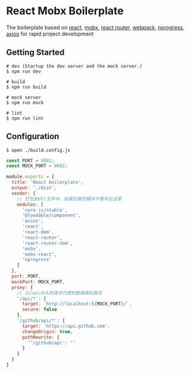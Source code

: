 # React Mobx Boilerplate

The boilerplate based on [react](https://facebook.github.io/react), [mobx](https://github.com/mobxjs/mobx), [react router](https://github.com/ReactTraining/react-router), [webpack](https://webpack.js.org/), [nprogress](http://ricostacruz.com/nprogress/), [axios](https://github.com/mzabriskie/axios) for rapid project development

## Getting Started

```shell
# dev (Startup the dev server and the mock server.)
$ npm run dev

# build
$ npm run build

# mock server
$ npm run mock

# lint
$ npm run lint
```


## Configuration

```shell
$ open ./build.config.js
```

```js
const PORT = 8881;
const MOCK_PORT = 8882;

module.exports = {
  title: 'React boilerplate',
  output: './dist',
  vendor: {
    // 打包到dll文件中，按需加载的模块不要写在这里
    modules: [
      'core-js/stable',
      '@loadable/component',
      'axios',
      'react',
      'react-dom',
      'react-router',
      'react-router-dom',
      'mobx',
      'mobx-react',
      'nprogress'
    ]
  },
  port: PORT,
  mockPort: MOCK_PORT,
  proxy: {
    // 以/api开头的请求代理到数据模拟服务
    '/api/*': {
      target: `http://localhost:${MOCK_PORT}/`,
      secure: false
    },
    '/github/api/*': {
      target: 'https://api.github.com',
      changeOrigin: true,
      pathRewrite: {
        '^/github/api': ''
      }
    }
  }
}
```
